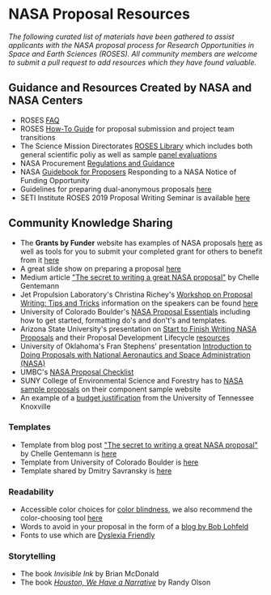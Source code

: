 # NASA Proposal Resources

*The following curated list of materials have been gathered to assist applicants with the NASA proposal process for Research Opportunities in Space and Earth Sciences (ROSES). All community members are welcome to submit a pull request to add resources which they have found valuable.*

## Guidance and Resources Created by NASA and NASA Centers

* ROSES [FAQ](https://science.nasa.gov/researchers/sara/faqs) 
* ROSES [How-To Guide](https://science.nasa.gov/researchers/sara/how-to-guide) for proposal submission and project team transitions
* The Science Mission Directorates [ROSES Library](https://science.nasa.gov/researchers/sara/library-and-useful-links) which includes both general scientific poliy as well as sample [panel evaluations](https://science.nasa.gov/files/science-pink/s3fs-public/atoms/files/ExamplePanelEvaluation_0422.pdf)
* NASA Procurement [Regulations and Guidance](https://www.nasa.gov/offices/procurement/gpc/regulations_and_guidance)
* NASA [Guidebook for Proposers](https://www.nasa.gov/sites/default/files/atoms/files/nasa_guidebook_for_proposers-feb_2022_tagged.pdf) Responding to a NASA Notice of Funding Opportunity
* Guidelines for preparing dual-anonymous proposals [here](https://nspires.nasaprs.com/external/viewrepositorydocument?cmdocumentid=896942&solicitationId={AB776446-03A8-4C24-845D-2E5A2ADA2D5A}&viewSolicitationDocument=1)
* SETI Institute ROSES 2019 Proposal Writing Seminar is available [here](https://www.youtube.com/watch?v=FdnnUpWBlrk)

## Community Knowledge Sharing

* The **Grants by Funder** website has examples of NASA proposals [here](https://www.ogrants.org/grants-02-funders.html#nasa) as well as tools for you to submit your completed grant for others to benefit from it [here](https://www.ogrants.org/add.html)
* A great slide show on preparing a proposal [here](https://www.nasa.gov/sites/default/files/atoms/files/richey_proposal_writing_seminar.pdf)
* Medium article ["The secret to writing a great NASA proposal"](https://medium.com/nasa-butterfly/how-to-write-a-great-nasa-proposal-2c6010faf7ab) by Chelle Gentemann
* Jet Propulsion Laboratory's Christina Richey's [Workshop on Proposal Writing: Tips and Tricks](https://www.nasa.gov/sites/default/files/atoms/files/richey_proposal_writing_seminar.pdf) information on the speakers can be found [here](https://research.howard.edu/sites/research.howard.edu/files/2021-05/NASA%20Proposal%20Writing%20Workshop-%20MUREP%202021.pdf)
* University of Colorado Boulder's [NASA Proposal Essentials](https://www.colorado.edu/ocg/prepare-proposals/proposal-essentials-sponsor/nasa-proposal-essentials) including how to get started, formatting do's and don't's and templates.
* Arizona State University's presentation on [Start to Finish Writing NASA Proposals](https://sese.asu.edu/sites/default/files/williams_writing_nasa_proposals_0.pdf) and their Proposal Development Lifecycle [resources](https://research.arizona.edu/development/proposal-development)
* University of Oklahoma's Fran Stephens' presentation [Introduction to Doing Proposals with National Aeronautics and Space Administration (NASA)](https://higherlogicdownload.s3.amazonaws.com/SRAINTERNATIONAL/47435d22-1632-4f94-ae7e-26ffbad74c98/UploadedImages/2019_PPTs/2019_AM/Intro_to_NASA.pdf)
* UMBC's [NASA Proposal Checklist](https://research.umbc.edu/files/2014/06/NASA-PROPOSAL-CHECKLIST.docx)
* SUNY College of Environmental Science and Forestry has to [NASA sample proposals](https://www.esf.edu/research/Proposalcomponent.htm) on their component sample website
* An example of a [budget justification](https://research.utk.edu/research-administration/wp-content/uploads/sites/4/2021/06/NASA-REDACTED-sample-justification.pdf) from the University of Tennessee Knoxville 

### Templates
* Template from blog post ["The secret to writing a great NASA proposal"](https://medium.com/nasa-butterfly/how-to-write-a-great-nasa-proposal-2c6010faf7ab) by Chelle Gentemann is [here](https://docs.google.com/document/d/1P7CnrmNI-Dbi973vqsEpvrCIXGJtAZkyLzLyG_9LdJ4/edit?usp=sharing)
* Template from University of Colorado Boulder is [here](https://www.colorado.edu/ocg/node/226/attachment)
* Template shared by Dmitry Savransky is [here](https://www.overleaf.com/latex/templates/nasa-roses-proposal-template/vhmwkcvwytgm)

### Readability
* Accessible color choices for [color blindness](https://sashamaps.net/docs/resources/20-colors/), we also recommend the color-choosing tool [here](https://davidmathlogic.com/colorblind/#%23D81B60-%231E88E5-%23FFC107-%23004D40)
* Words to avoid in your proposal in the form of a [blog by Bob Lohfeld](https://www.lohfeldconsulting.com/news-knowledge/100-words-to-avoid-in-proposals/)
* Fonts to use which are [Dyslexia Friendly](https://www.bdadyslexia.org.uk/advice/employers/creating-a-dyslexia-friendly-workplace/dyslexia-friendly-style-guide#:~:text=Readable%20fonts,may%20request%20a%20larger%20font.)

### Storytelling 
* The book *Invisible Ink* by Brian McDonald
* The book [*Houston, We Have a Narrative*](https://press.uchicago.edu/ucp/books/book/chicago/H/bo21174162.html) by Randy Olson

